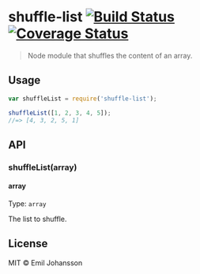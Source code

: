 # shuffle-list [![Build Status](https://travis-ci.org/emiljohansson/shuffle-list.svg?branch=master)](https://travis-ci.org/emiljohansson/shuffle-list) [![Coverage Status](https://img.shields.io/coveralls/emiljohansson/shuffle-list/master.svg)](https://coveralls.io/r/emiljohansson/shuffle-list?branch=master)

> Node module that shuffles the content of an array.

## Usage

```js
var shuffleList = require('shuffle-list');

shuffleList([1, 2, 3, 4, 5]);
//=> [4, 3, 2, 5, 1]
```

## API
### shuffleList(array)
#### array

Type: `array`

The list to shuffle.

## License

MIT © Emil Johansson
